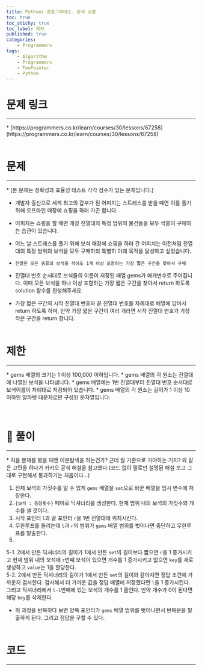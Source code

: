 ```yaml
---
title: Python) 프로그래머스. 보석 쇼핑
toc: true
toc_sticky: true
toc_label: 목차
published: true
categories:
    - Programmers
tags:
    - Algorithm
    - Programmers
    - TwoPointer
    - Python
---
```


# 문제 링크
<hr>
* [https://programmers.co.kr/learn/courses/30/lessons/67258](https://programmers.co.kr/learn/courses/30/lessons/67258)<br><br>

# 문제
<hr>
* [본 문제는 정확성과 효율성 테스트 각각 점수가 있는 문제입니다.]

* 개발자 출신으로 세계 최고의 갑부가 된 어피치는 스트레스를 받을 때면 이를 풀기 위해 오프라인 매장에 쇼핑을 하러 가곤 합니다.
* 어피치는 쇼핑을 할 때면 매장 진열대의 특정 범위의 물건들을 모두 싹쓸이 구매하는 습관이 있습니다.
* 어느 날 스트레스를 풀기 위해 보석 매장에 쇼핑을 하러 간 어피치는 이전처럼 진열대의 특정 범위의 보석을 모두 구매하되 특별히 아래 목적을 달성하고 싶었습니다.
* `진열된 모든 종류의 보석을 적어도 1개 이상 포함하는 가장 짧은 구간을 찾아서 구매`

* 진열대 번호 순서대로 보석들의 이름이 저장된 배열 gems가 매개변수로 주어집니다. 이때 모든 보석을 하나 이상 포함하는 가장 짧은 구간을 찾아서 return 하도록 solution 함수를 완성해주세요.
* 가장 짧은 구간의 시작 진열대 번호와 끝 진열대 번호를 차례대로 배열에 담아서 return 하도록 하며, 만약 가장 짧은 구간이 여러 개라면 시작 진열대 번호가 가장 작은 구간을 return 합니다.<br><br>

# 제한
<hr>
* gems 배열의 크기는 1 이상 100,000 이하입니다.
    * gems 배열의 각 원소는 진열대에 나열된 보석을 나타냅니다.
    * gems 배열에는 1번 진열대부터 진열대 번호 순서대로 보석이름이 차례대로 저장되어 있습니다.
    * gems 배열의 각 원소는 길이가 1 이상 10 이하인 알파벳 대문자로만 구성된 문자열입니다.<br><br><br>

# 👀 풀이
<hr>
* 처음 문제를 봤을 때엔 이분탐색을 하는건가? 근데 뭘 기준으로 가야하는 거지? 와 같은 고민을 하다가 카카오 공식 해설을 참고했다.(코드 없이 말로만 설명된 해설 보고 그대로 구현해서 통과하기는 처음이다...)

1. 전체 보석의 가짓수를 알 수 있게 `gems` 배열을 `set`으로 바꾼 배열을 임시 변수에 저장한다.
2. `{보석 : 등장횟수}` 페어로 딕셔너리를 생성한다. 현재 범위 내의 보석의 가짓수와 개수를 셀 것이다.
3. 시작 포인터 `l`과 끝 포인터 `r`을 1번 진열대에 위치시킨다.
4. 무한루프를 돌리는데 `l`과 `r`의 범위가 `gems` 배열 범위를 벗어나면 중단하고 무한루프를 탈출한다.
5. 
5-1. 2에서 만든 딕셔너리의 길이가 1에서 만든 `set`의 길이보다 짧으면 `r`을 1 증가시키고 현재 범위 내의 보석에 `r`번째 보석이 있으면 개수를 1 증가시키고 없으면 `key`를 새로 생성하고 `value`는 1을 할당한다.<br>
5-2. 2에서 만든 딕셔너리의 길이가 1에서 만든 `set`의 길이와 같아지면 정답 조건에 가까운지 검사한다. 검사해서 더 가까운 값을 정답 배열에 저장했다면 `l`을 1 증가시킨다. 그리고 딕셔너리에서 `l-1`번째에 있는 보석의 개수를 1 줄인다. 만약 개수가 0이 된다면 해당 `key`를 삭제한다.

* 위 과정을 반복하다 보면 양쪽 포인터가 `gems` 배열 범위를 벗어나면서 반복문을 탈출하게 된다. 그리고 정답을 구할 수 있다.<br><br>
 
# 코드
<hr>

<script src="https://gist.github.com/miro7923/1b27d57c9067f5ffab7c17eb74ca6195.js"></script>
